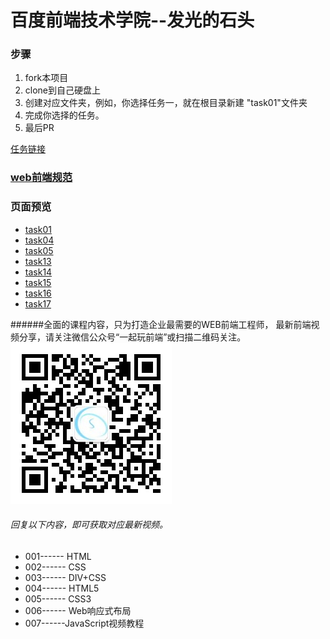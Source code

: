 # 百度前端技术学院--发光的石头


### 步骤
1. fork本项目
2. clone到自己硬盘上
3. 创建对应文件夹，例如，你选择任务一，就在根目录新建 "task01"文件夹
4. 完成你选择的任务。
5. 最后PR

[任务链接](http://ife.baidu.com/task/all)

### [web前端规范](http://www.jianshu.com/p/8d291d823cc0)


### 页面预览

* [task01](http://503945930.github.io/ligntStone/task01/)
* [task04](http://503945930.github.io/ligntStone/task04/)
* [task05](http://503945930.github.io/ligntStone/task05/)
* [task13](http://503945930.github.io/ligntStone/task13/)
* [task14](http://503945930.github.io/ligntStone/task14/)
* [task15](http://503945930.github.io/ligntStone/task15/)
* [task16](http://503945930.github.io/ligntStone/task16/)
* [task17](http://503945930.github.io/ligntStone/task17/)



######全面的课程内容，只为打造企业最需要的WEB前端工程师， 最新前端视频分享，请关注微信公众号“一起玩前端”或扫描二维码关注。
![](qrcode_for_gh_7a765c30aeb7_258.jpg)
###### 回复以下内容，即可获取对应最新视频。
* 001------ HTML
* 002------ CSS 
* 003------ DIV+CSS 
* 004------ HTML5 
* 005------ CSS3
* 006------ Web响应式布局 
* 007------JavaScript视频教程
